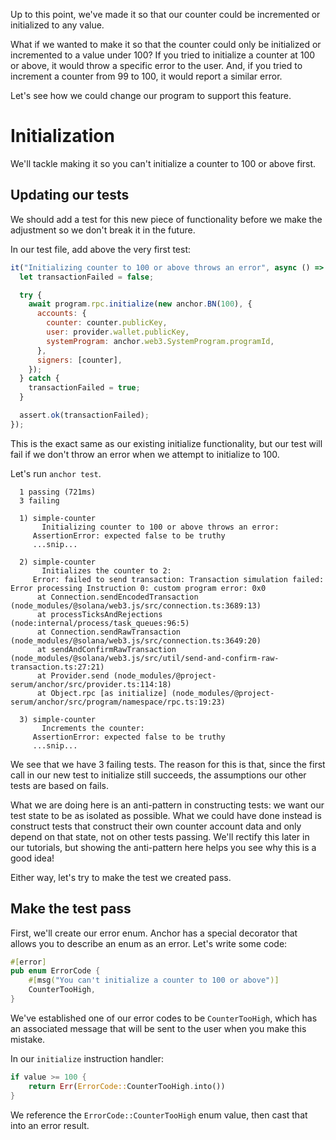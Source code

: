 Up to this point, we've made it so that our counter could be incremented or
initialized to any value.

What if we wanted to make it so that the counter could only be initialized or
incremented to a value under 100? If you tried to initialize a counter at 100 or
above, it would throw a specific error to the user. And, if you tried to
increment a counter from 99 to 100, it would report a similar error.

Let's see how we could change our program to support this feature.

# Initialization

We'll tackle making it so you can't initialize a counter to 100 or above first.

## Updating our tests

We should add a test for this new piece of functionality before we make the
adjustment so we don't break it in the future.

In our test file, add above the very first test:

```js
it("Initializing counter to 100 or above throws an error", async () => {
  let transactionFailed = false;

  try {
    await program.rpc.initialize(new anchor.BN(100), {
      accounts: {
        counter: counter.publicKey,
        user: provider.wallet.publicKey,
        systemProgram: anchor.web3.SystemProgram.programId,
      },
      signers: [counter],
    });
  } catch {
    transactionFailed = true;
  }

  assert.ok(transactionFailed);
});
```

This is the exact same as our existing initialize functionality, but our test
will fail if we don't throw an error when we attempt to initialize to 100.

Let's run `anchor test`.

```
  1 passing (721ms)
  3 failing

  1) simple-counter
       Initializing counter to 100 or above throws an error:
     AssertionError: expected false to be truthy
     ...snip...

  2) simple-counter
       Initializes the counter to 2:
     Error: failed to send transaction: Transaction simulation failed: Error processing Instruction 0: custom program error: 0x0
      at Connection.sendEncodedTransaction (node_modules/@solana/web3.js/src/connection.ts:3689:13)
      at processTicksAndRejections (node:internal/process/task_queues:96:5)
      at Connection.sendRawTransaction (node_modules/@solana/web3.js/src/connection.ts:3649:20)
      at sendAndConfirmRawTransaction (node_modules/@solana/web3.js/src/util/send-and-confirm-raw-transaction.ts:27:21)
      at Provider.send (node_modules/@project-serum/anchor/src/provider.ts:114:18)
      at Object.rpc [as initialize] (node_modules/@project-serum/anchor/src/program/namespace/rpc.ts:19:23)

  3) simple-counter
       Increments the counter:
     AssertionError: expected false to be truthy
     ...snip...
```

We see that we have 3 failing tests. The reason for this is that, since the
first call in our new test to initialize still succeeds, the assumptions our
other tests are based on fails.

What we are doing here is an anti-pattern in constructing tests: we want our
test state to be as isolated as possible. What we could have done instead is
construct tests that construct their own counter account data and only depend on
that state, not on other tests passing. We'll rectify this later in our
tutorials, but showing the anti-pattern here helps you see why this is a good
idea!

Either way, let's try to make the test we created pass.

## Make the test pass

First, we'll create our error enum. Anchor has a special decorator that allows
you to describe an enum as an error. Let's write some code:

```rust
#[error]
pub enum ErrorCode {
    #[msg("You can't initialize a counter to 100 or above")]
    CounterTooHigh,
}
```

We've established one of our error codes to be `CounterTooHigh`, which has an
associated message that will be sent to the user when you make this mistake.

In our `initialize` instruction handler:

```rust
if value >= 100 {
	return Err(ErrorCode::CounterTooHigh.into())
}
```

We reference the `ErrorCode::CounterTooHigh` enum value, then cast that into an
error result.
